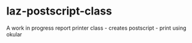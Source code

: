 laz-postscript-class
====================

A work in progress report printer class - creates postscript - print using okular
